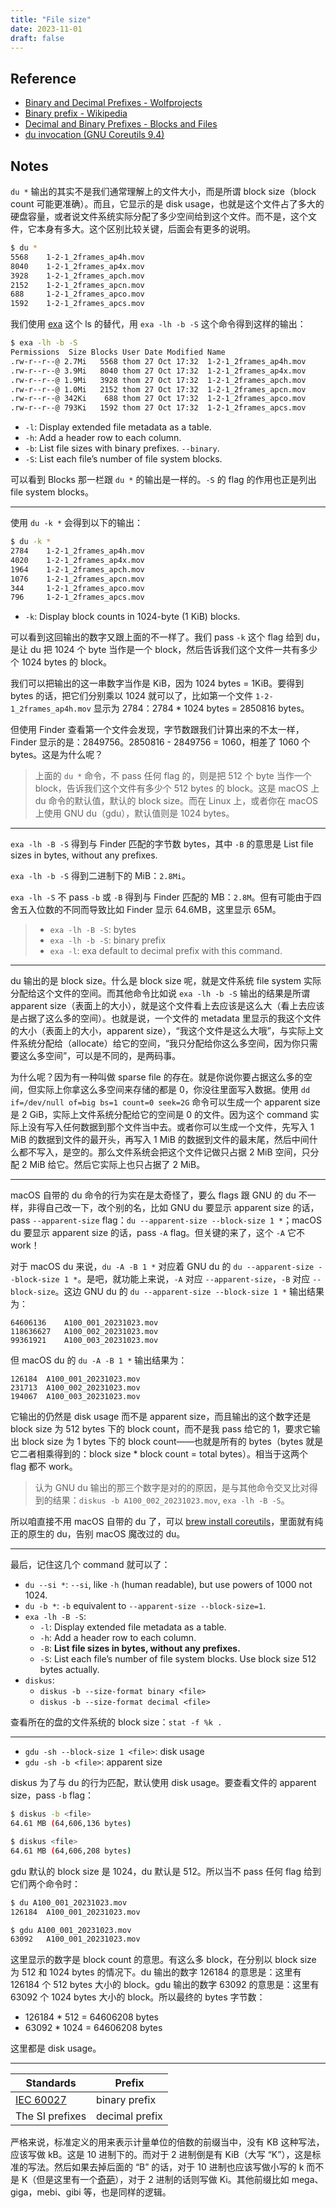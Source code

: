 ```yaml
---
title: "File size"
date: 2023-11-01
draft: false
---
```


## Reference

- [Binary and Decimal Prefixes - Wolfprojects](http://wolfprojects.altervista.org/articles/binary-and-decimal-prefixes/#:~:text=The%20decimal%20prefixes%20are%3A%20k,is%20used%20to%20indicate%20bytes.)
- [Binary prefix - Wikipedia](https://en.wikipedia.org/wiki/Binary_prefix#Comparison_of_binary_and_decimal_prefixes)
- [Decimal and Binary Prefixes - Blocks and Files](https://blocksandfiles.com/2022/04/23/decimal-and-binary-prefixes/)
- [du invocation (GNU Coreutils 9.4)](https://www.gnu.org/software/coreutils/manual/html_node/du-invocation.html#index-_002d_002dapparent_002dsize)

## Notes

`du *` 输出的其实不是我们通常理解上的文件大小，而是所谓 block size（block count 可能更准确）。而且，它显示的是 disk usage，也就是这个文件占了多大的硬盘容量，或者说文件系统实际分配了多少空间给到这个文件。而不是，这个文件，它本身有多大。这个区别比较关键，后面会有更多的说明。

```sh
$ du *
5568	1-2-1_2frames_ap4h.mov
8040	1-2-1_2frames_ap4x.mov
3928	1-2-1_2frames_apch.mov
2152	1-2-1_2frames_apcn.mov
688	    1-2-1_2frames_apco.mov
1592	1-2-1_2frames_apcs.mov
```

我们使用 [exa](https://github.com/eza-community/eza) 这个 ls 的替代，用 `exa -lh -b -S` 这个命令得到这样的输出：

```sh
$ exa -lh -b -S
Permissions  Size Blocks User Date Modified Name
.rw-r--r--@ 2.7Mi   5568 thom 27 Oct 17:32  1-2-1_2frames_ap4h.mov
.rw-r--r--@ 3.9Mi   8040 thom 27 Oct 17:32  1-2-1_2frames_ap4x.mov
.rw-r--r--@ 1.9Mi   3928 thom 27 Oct 17:32  1-2-1_2frames_apch.mov
.rw-r--r--@ 1.0Mi   2152 thom 27 Oct 17:32  1-2-1_2frames_apcn.mov
.rw-r--r--@ 342Ki    688 thom 27 Oct 17:32  1-2-1_2frames_apco.mov
.rw-r--r--@ 793Ki   1592 thom 27 Oct 17:32  1-2-1_2frames_apcs.mov
```

- `-l`: Display extended file metadata as a table.
- `-h`: Add a header row to each column.
- `-b`: List file sizes with binary prefixes. `--binary`.
- `-S`: List each file’s number of file system blocks.

可以看到 Blocks 那一栏跟 `du *` 的输出是一样的。`-S` 的 flag 的作用也正是列出 file system blocks。

---

使用 `du -k *` 会得到以下的输出：

```sh
$ du -k *
2784	1-2-1_2frames_ap4h.mov
4020	1-2-1_2frames_ap4x.mov
1964	1-2-1_2frames_apch.mov
1076	1-2-1_2frames_apcn.mov
344	    1-2-1_2frames_apco.mov
796	    1-2-1_2frames_apcs.mov
```

- `-k`: Display block counts in 1024-byte (1 KiB) blocks.

可以看到这回输出的数字又跟上面的不一样了。我们 pass `-k` 这个 flag 给到 du，是让 du 把 1024 个 byte 当作是一个 block，然后告诉我们这个文件一共有多少个 1024 bytes 的 block。

我们可以把输出的这一串数字当作是 KiB，因为 1024 bytes  =  1KiB。要得到 bytes 的话，把它们分别乘以 1024 就可以了，比如第一个文件 `1-2-1_2frames_ap4h.mov` 显示为 2784：2784 * 1024 bytes = 2850816 bytes。

但使用 Finder 查看第一个文件会发现，字节数跟我们计算出来的不太一样，Finder 显示的是：2849756。2850816 - 2849756 = 1060，相差了 1060 个 bytes。这是为什么呢？

> 上面的 `du *` 命令，不 pass 任何 flag 的，则是把 512 个 byte 当作一个 block，告诉我们这个文件有多少个 512 bytes 的 block。这是 macOS 上 du 命令的默认值，默认的 block size。而在 Linux 上，或者你在 macOS 上使用 GNU du（gdu），默认值则是 1024 bytes。

---

`exa -lh -B -S` 得到与 Finder 匹配的字节数 bytes，其中 `-B` 的意思是 List file sizes in bytes, without any prefixes.

`exa -lh -b -S` 得到二进制下的 MiB：`2.8Mi`。

`exa -lh -S` 不 pass `-b` 或 `-B` 得到与 Finder 匹配的 MB：`2.8M`。但有可能由于四舍五入位数的不同而导致比如 Finder 显示 64.6MB，这里显示 65M。

> - `exa -lh -B -S`: bytes
> - `exa -lh -b -S`: binary prefix
> - `exa -l`: exa default to decimal prefix with this command.

---

du 输出的是 block size。什么是 block size 呢，就是文件系统 file system 实际分配给这个文件的空间。而其他命令比如说 `exa -lh -b -S` 输出的结果是所谓 apparent size（表面上的大小），就是这个文件看上去应该是这么大（看上去应该是占据了这么多的空间）。也就是说，一个文件的 metadata 里显示的我这个文件的大小（表面上的大小，apparent size），“我这个文件是这么大哦”，与实际上文件系统分配给（allocate）给它的空间，“我只分配给你这么多空间，因为你只需要这么多空间”，可以是不同的，是两码事。

为什么呢？因为有一种叫做 sparse file 的存在。就是你说你要占据这么多的空间，但实际上你拿这么多空间来存储的都是 0，你没往里面写入数据。使用 `dd if=/dev/null of=big bs=1 count=0 seek=2G` 命令可以生成一个 apparent size 是 2 GiB，实际上文件系统分配给它的空间是 0 的文件。因为这个 command 实际上没有写入任何数据到那个文件当中去。或者你可以生成一个文件，先写入 1 MiB 的数据到文件的最开头，再写入 1 MiB 的数据到文件的最末尾，然后中间什么都不写入，是空的。那么文件系统会把这个文件记做只占据 2 MiB 空间，只分配 2 MiB 给它。然后它实际上也只占据了 2 MiB。

---

macOS 自带的 du 命令的行为实在是太奇怪了，要么 flags 跟 GNU 的 du 不一样，非得自己改一下，改个别的名，比如 GNU du 要显示 apparent size 的话，pass `--apparent-size` flag：`du --apparent-size --block-size 1 *`；macOS du 要显示 apparent size 的话，pass `-A` flag。但关键的来了，这个 `-A` 它不 work！

对于 macOS du 来说，`du -A -B 1 *` 对应着 GNU du 的 `du --apparent-size --block-size 1 *`。是吧，就功能上来说，`-A` 对应 `--apparent-size`，`-B` 对应 `--block-size`。这边 GNU du 的 `du --apparent-size --block-size 1 *` 输出结果为：

```
64606136	A100_001_20231023.mov
118636627	A100_002_20231023.mov
99361921	A100_003_20231023.mov
```

但 macOS du 的 `du -A -B 1 *` 输出结果为：

```
126184	A100_001_20231023.mov
231713	A100_002_20231023.mov
194067	A100_003_20231023.mov
```

它输出的仍然是 disk usage 而不是 apparent size，而且输出的这个数字还是 block size 为 512 bytes 下的 block count，而不是我 pass 给它的 1，要求它输出 block size 为 1 bytes 下的 block count——也就是所有的 bytes（bytes 就是它二者相乘得到的：block size * block count = total bytes）。相当于这两个 flag 都不 work。

> 认为 GNU du 输出的那三个数字是对的的原因，是与其他命令交叉比对得到的结果：`diskus -b A100_002_20231023.mov`, `exa -lh -B -S`。

所以咱直接不用 macOS 自带的 du 了，可以 [brew install coreutils](https://apple.stackexchange.com/a/69332)，里面就有纯正的原生的 du，告别 macOS 魔改过的 du。

---

最后，记住这几个 command 就可以了：

- `du --si *`: `--si`, like `-h` (human readable), but use powers of 1000 not 1024.
- `du -b *`: `-b` equivalent to `--apparent-size --block-size=1`.
- `exa -lh -B -S`:
	- `-l`: Display extended file metadata as a table.
	- `-h`: Add a header row to each column.
	- `-B`: **List file sizes in bytes, without any prefixes.**
	- `-S`: List each file’s number of file system blocks. Use block size 512 bytes actually.
 - `diskus`:
	 - `diskus -b --size-format binary <file>`
	 - `diskus -b --size-format decimal <file>`

查看所在的盘的文件系统的 block size：`stat -f %k .`

---

- `gdu -sh --block-size 1 <file>`: disk usage
- `gdu -sh -b <file>`: apparent size

diskus 为了与 du 的行为匹配，默认使用 disk usage。要查看文件的 apparent size，pass `-b` flag：

```sh
$ diskus -b <file>
64.61 MB (64,606,136 bytes)

$ diskus <file>
64.61 MB (64,606,208 bytes)
```

gdu 默认的 block size 是 1024，du 默认是 512。所以当不 pass 任何 flag 给到它们两个命令时：

```sh
$ du A100_001_20231023.mov
126184	A100_001_20231023.mov

$ gdu A100_001_20231023.mov
63092	A100_001_20231023.mov
```

这里显示的数字是 block count 的意思。有这么多 block，在分别以 block size 为 512 和 1024 bytes 的情况下。du 输出的数字 126184 的意思是：这里有 126184 个 512 bytes 大小的 block。gdu 输出的数字 63092 的意思是：这里有 63092 个 1024 bytes 大小的 block。所以最终的 bytes 字节数：

- 126184 * 512 = 64606208 bytes
- 63092 * 1024 = 64606208 bytes

这里都是 disk usage。

---

| Standards                                            | Prefix         |
| ---------------------------------------------------- | -------------- |
| [IEC 60027](https://en.wikipedia.org/wiki/IEC_60027) | binary prefix  |
| The SI prefixes                                      | decimal prefix |

严格来说，标准定义的用来表示计量单位的倍数的前缀当中，没有 KB 这种写法，应该写做 kB。这是 10 进制下的。而对于 2 进制倒是有 KiB（大写 “K”），这是标准的写法。然后如果去掉后面的 “B” 的话，对于 10 进制也应该写做小写的 k 而不是 K（但是这里有一个[奇葩](https://en.wikipedia.org/wiki/JEDEC_memory_standards#Unit_prefixes_for_semiconductor_storage_capacity)），对于 2 进制的话则写做 Ki。其他前缀比如 mega、giga，mebi、gibi 等，也是同样的逻辑。
